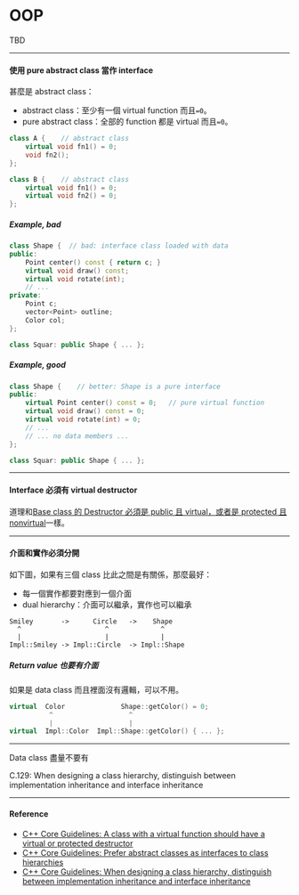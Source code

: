 # OOP

TBD

---

#### 使用 pure abstract class 當作 interface

甚麼是 abstract class：

* abstract class：至少有一個 virtual function 而且`=0`。
* pure abstract class：全部的 function 都是 virtual 而且`=0`。

```cpp
class A {    // abstract class
    virtual void fn1() = 0;
    void fn2();
};

class B {    // abstract class
    virtual void fn1() = 0;
    virtual void fn2() = 0;
};
```

##### Example, bad

```cpp
class Shape {  // bad: interface class loaded with data
public:
    Point center() const { return c; }
    virtual void draw() const;
    virtual void rotate(int);
    // ...
private:
    Point c;
    vector<Point> outline;
    Color col;
};

class Squar: public Shape { ... };
```

##### Example, good

```cpp
class Shape {    // better: Shape is a pure interface
public:
    virtual Point center() const = 0;   // pure virtual function
    virtual void draw() const = 0;
    virtual void rotate(int) = 0;
    // ...
    // ... no data members ...
};

class Squar: public Shape { ... };
```

---

#### Interface 必須有 virtual destructor

道理和[Base class 的 Destructor 必須是 public 且 virtual，或者是 protected 且 nonvirtual](/raii/constructor.md#base-class-destructor)一樣。

---

#### 介面和實作必須分開

如下圖，如果有三個 class 比此之間是有關係，那麼最好：

* 每一個實作都要對應到一個介面
* dual hierarchy：介面可以繼承，實作也可以繼承

```
Smiley       ->      Circle   ->    Shape
  ^                     ^             ^
  |                     |             |
Impl::Smiley -> Impl::Circle  -> Impl::Shape
```

##### Return value 也要有介面

如果是 data class 而且裡面沒有邏輯，可以不用。

```cpp
virtual  Color              Shape::getColor() = 0;
          ^                   ^
          |                   |
virtual  Impl::Color  Impl::Shape::getColor() { ... };
```



---

Data class 盡量不要有

C.129: When designing a class hierarchy, distinguish between implementation inheritance and interface inheritance

---

#### Reference

* [C++ Core Guidelines: A class with a virtual function should have a virtual or protected destructor](https://github.com/isocpp/CppCoreGuidelines/blob/master/CppCoreGuidelines.md#Rc-dtor-virtual)
* [C++ Core Guidelines: Prefer abstract classes as interfaces to class hierarchies](https://github.com/isocpp/CppCoreGuidelines/blob/master/CppCoreGuidelines.md#Ri-abstract)
* [C++ Core Guidelines: When designing a class hierarchy, distinguish between implementation inheritance and interface inheritance](https://github.com/isocpp/CppCoreGuidelines/blob/master/CppCoreGuidelines.md#Rh-kind)



